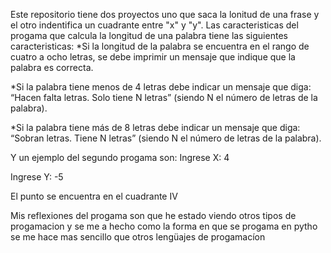 Este repositorio tiene dos proyectos uno que saca la lonitud de una frase y el otro indentifica un cuadrante entre "x" y "y". 
 Las caracteristicas del progama que calcula la longitud de una palabra tiene las siguientes caracteristicas:
   *Si la longitud de la palabra se encuentra en el rango de cuatro a ocho letras, se debe imprimir un mensaje que indique que la palabra es correcta.
  
   *Si la palabra tiene menos de 4 letras debe indicar un mensaje que diga: “Hacen falta letras. Solo tiene N letras” (siendo N el número de letras de la palabra).
  
   *Si la palabra tiene más de 8 letras debe indicar un mensaje que diga: “Sobran letras. Tiene N letras” (siendo N el número de letras de la palabra).



Y un ejemplo del segundo progama son: 
   Ingrese X: 4
   
   
   Ingrese Y: -5
  
  
  El punto se encuentra en el cuadrante IV



   Mis reflexiones del progama son que he estado viendo otros tipos de progamacion y se me a hecho como la forma en que se progama en pytho se me hace mas sencillo que otros lengüajes de progamacíon
